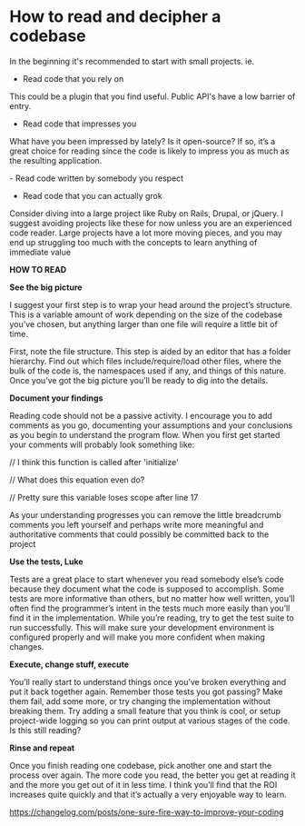 # How to read and decipher a codebase

  

In the beginning it's recommended to start with small projects. ie.
- Read code that you rely on

This could be a plugin that you find useful. Public API's have a low barrier of entry. 

  

- Read code that impresses you

What have you been impressed by lately? Is it open-source? If so, it’s a great choice for reading since the code is likely to impress you as much as the resulting application.

  

- Read code written by somebody you respect

  

- Read code that you can actually grok

Consider diving into a large project like Ruby on Rails, Drupal, or jQuery. I suggest avoiding projects like these for now unless you are an experienced code reader. Large projects have a lot more moving pieces, and you may end up struggling too much with the concepts to learn anything of immediate value

  

**HOW TO READ** 

  

  

**See the big picture**

I suggest your first step is to wrap your head around the project’s structure. This is a variable amount of work depending on the size of the codebase you’ve chosen, but anything larger than one file will require a little bit of time.

First, note the file structure. This step is aided by an editor that has a folder hierarchy. Find out which files include/require/load other files, where the bulk of the code is, the namespaces used if any, and things of this nature. Once you’ve got the big picture you’ll be ready to dig into the details.

  

  

**Document your findings**

  

Reading code should not be a passive activity. I encourage you to add comments as you go, documenting your assumptions and your conclusions as you begin to understand the program flow. When you first get started your comments will probably look something like:

  

// I think this function is called after 'initialize'

// What does this equation even do?

// Pretty sure this variable loses scope after line 17

  

As your understanding progresses you can remove the little breadcrumb comments you left yourself and perhaps write more meaningful and authoritative comments that could possibly be committed back to the project

  

  

**Use the tests, Luke**

  

Tests are a great place to start whenever you read somebody else’s code because they document what the code is supposed to accomplish. Some tests are more informative than others, but no matter how well written, you’ll often find the programmer’s intent in the tests much more easily than you’ll find it in the implementation. While you’re reading, try to get the test suite to run successfully. This will make sure your development environment is configured properly and will make you more confident when making changes.

  

**Execute, change stuff, execute**

  

You’ll really start to understand things once you’ve broken everything and put it back together again. Remember those tests you got passing? Make them fail, add some more, or try changing the implementation without breaking them. Try adding a small feature that you think is cool, or setup project-wide logging so you can print output at various stages of the code. Is this still reading?

  

**Rinse and repeat**

  

Once you finish reading one codebase, pick another one and start the process over again. The more code you read, the better you get at reading it and the more you get out of it in less time. I think you’ll find that the ROI increases quite quickly and that it’s actually a very enjoyable way to learn.

  
https://changelog.com/posts/one-sure-fire-way-to-improve-your-coding